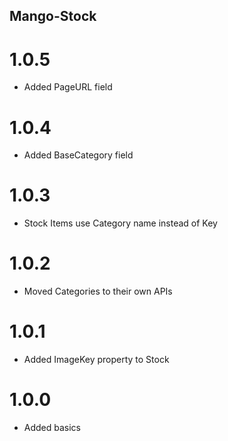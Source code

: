 ## Mango-Stock

# 1.0.5

* Added PageURL field

# 1.0.4

* Added BaseCategory field

# 1.0.3

* Stock Items use Category name instead of Key

# 1.0.2

* Moved Categories to their own APIs

# 1.0.1

* Added ImageKey property to Stock

# 1.0.0

* Added basics